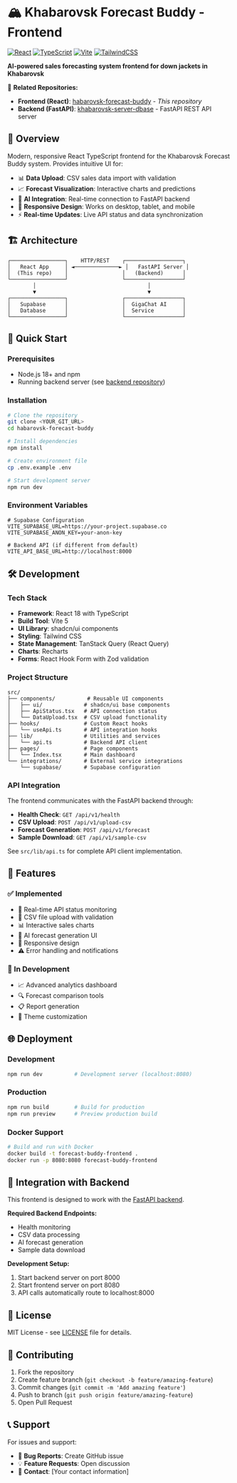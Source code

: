 # 🏔️ Khabarovsk Forecast Buddy - Frontend

[![React](https://img.shields.io/badge/React-18.3.1-61dafb.svg?style=flat&logo=react)](https://reactjs.org)
[![TypeScript](https://img.shields.io/badge/TypeScript-5.5.3-3178c6.svg?style=flat&logo=typescript)](https://typescriptlang.org)
[![Vite](https://img.shields.io/badge/Vite-5.4.10-646cff.svg?style=flat&logo=vite)](https://vitejs.dev)
[![TailwindCSS](https://img.shields.io/badge/Tailwind-3.4.11-06b6d4.svg?style=flat&logo=tailwindcss)](https://tailwindcss.com)

**AI-powered sales forecasting system frontend for down jackets in Khabarovsk**

🔗 **Related Repositories:**
- **Frontend (React)**: [habarovsk-forecast-buddy](../habarovsk-forecast-buddy) - *This repository*
- **Backend (FastAPI)**: [khabarovsk-server-dbase](../khabarovsk-server-dbase) - FastAPI REST API server

## 🎯 Overview

Modern, responsive React TypeScript frontend for the Khabarovsk Forecast Buddy system. Provides intuitive UI for:

- 📊 **Data Upload**: CSV sales data import with validation
- 📈 **Forecast Visualization**: Interactive charts and predictions
- 🤖 **AI Integration**: Real-time connection to FastAPI backend
- 📱 **Responsive Design**: Works on desktop, tablet, and mobile
- ⚡ **Real-time Updates**: Live API status and data synchronization

## 🏗️ Architecture

```
┌─────────────────┐    HTTP/REST    ┌──────────────────┐
│   React App     │ ◄──────────────► │   FastAPI Server │
│  (This repo)    │                 │   (Backend)      │
└─────────────────┘                 └──────────────────┘
        │                                   │
        ▼                                   ▼
┌─────────────────┐                 ┌──────────────────┐
│   Supabase      │                 │  GigaChat AI     │
│   Database      │                 │  Service         │
└─────────────────┘                 └──────────────────┘
```

## 🚀 Quick Start

### Prerequisites

- Node.js 18+ and npm
- Running backend server (see [backend repository](../khabarovsk-server-dbase))

### Installation

```bash
# Clone the repository
git clone <YOUR_GIT_URL>
cd habarovsk-forecast-buddy

# Install dependencies
npm install

# Create environment file
cp .env.example .env

# Start development server
npm run dev
```

### Environment Variables

```env
# Supabase Configuration
VITE_SUPABASE_URL=https://your-project.supabase.co
VITE_SUPABASE_ANON_KEY=your-anon-key

# Backend API (if different from default)
VITE_API_BASE_URL=http://localhost:8000
```

## 🛠️ Development

### Tech Stack

- **Framework**: React 18 with TypeScript
- **Build Tool**: Vite 5
- **UI Library**: shadcn/ui components
- **Styling**: Tailwind CSS
- **State Management**: TanStack Query (React Query)
- **Charts**: Recharts
- **Forms**: React Hook Form with Zod validation

### Project Structure

```
src/
├── components/          # Reusable UI components
│   ├── ui/             # shadcn/ui base components
│   ├── ApiStatus.tsx   # API connection status
│   └── DataUpload.tsx  # CSV upload functionality
├── hooks/              # Custom React hooks
│   └── useApi.ts       # API integration hooks
├── lib/                # Utilities and services
│   └── api.ts          # Backend API client
├── pages/              # Page components
│   └── Index.tsx       # Main dashboard
└── integrations/       # External service integrations
    └── supabase/       # Supabase configuration
```

### API Integration

The frontend communicates with the FastAPI backend through:

- **Health Check**: `GET /api/v1/health`
- **CSV Upload**: `POST /api/v1/upload-csv`
- **Forecast Generation**: `POST /api/v1/forecast`
- **Sample Download**: `GET /api/v1/sample-csv`

See `src/lib/api.ts` for complete API client implementation.

## 📱 Features

### ✅ Implemented
- 🔄 Real-time API status monitoring
- 📁 CSV file upload with validation
- 📊 Interactive sales charts
- 🤖 AI forecast generation UI
- 📱 Responsive design
- ⚠️ Error handling and notifications

### 🚧 In Development
- 📈 Advanced analytics dashboard
- 🔍 Forecast comparison tools
- 📋 Report generation
- 🎨 Theme customization

## 🌐 Deployment

### Development
```bash
npm run dev          # Development server (localhost:8080)
```

### Production
```bash
npm run build        # Build for production
npm run preview      # Preview production build
```

### Docker Support
```bash
# Build and run with Docker
docker build -t forecast-buddy-frontend .
docker run -p 8080:8080 forecast-buddy-frontend
```

## 🔗 Integration with Backend

This frontend is designed to work with the [FastAPI backend](../khabarovsk-server-dbase).

**Required Backend Endpoints:**
- Health monitoring
- CSV data processing
- AI forecast generation
- Sample data download

**Development Setup:**
1. Start backend server on port 8000
2. Start frontend server on port 8080
3. API calls automatically route to localhost:8000

## 📄 License

MIT License - see [LICENSE](LICENSE) file for details.

## 🤝 Contributing

1. Fork the repository
2. Create feature branch (`git checkout -b feature/amazing-feature`)
3. Commit changes (`git commit -m 'Add amazing feature'`)
4. Push to branch (`git push origin feature/amazing-feature`)
5. Open Pull Request

## 📞 Support

For issues and support:
- 🐛 **Bug Reports**: Create GitHub issue
- 💡 **Feature Requests**: Open discussion
- 📧 **Contact**: [Your contact information]

